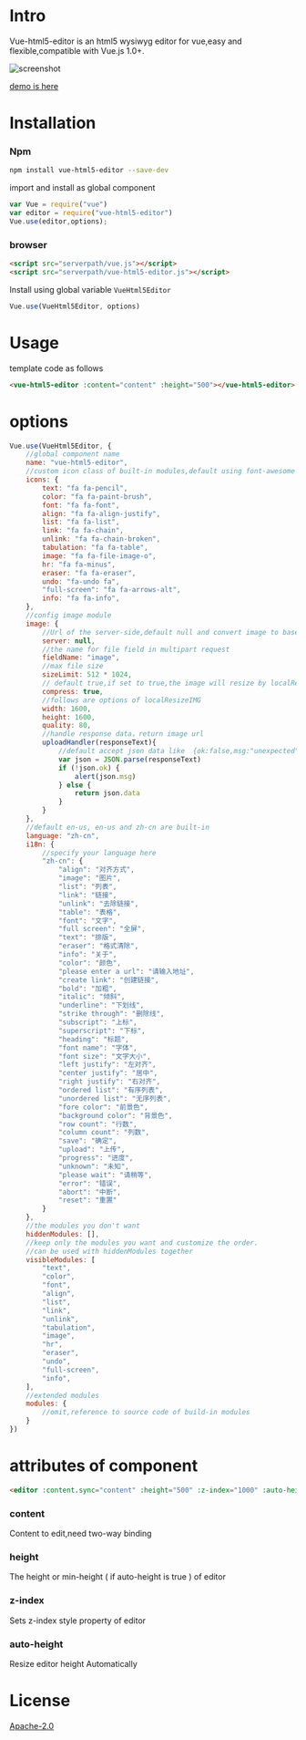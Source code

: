 # Intro

Vue-html5-editor is an html5 wysiwyg editor for vue,easy and flexible,compatible with Vue.js 1.0+.

![screenshot](http://tai.coding.me/vue-html5-editor/editor.png?v=20160912)

[demo is here](http://tai.coding.me/vue-html5-editor)

# Installation

### Npm


```bash
npm install vue-html5-editor --save-dev
```

import and install as global component

```js
var Vue = require("vue")
var editor = require("vue-html5-editor")
Vue.use(editor,options);
```

### browser

```html
<script src="serverpath/vue.js"></script>
<script src="serverpath/vue-html5-editor.js"></script>
```
Install using global variable `VueHtml5Editor`
```js
Vue.use(VueHtml5Editor, options)
```


# Usage

template code as follows

```html
<vue-html5-editor :content="content" :height="500"></vue-html5-editor>
```

# options

```js
Vue.use(VueHtml5Editor, {
    //global component name
    name: "vue-html5-editor",
    //custom icon class of built-in modules,default using font-awesome
    icons: {
        text: "fa fa-pencil",
        color: "fa fa-paint-brush",
        font: "fa fa-font",
        align: "fa fa-align-justify",
        list: "fa fa-list",
        link: "fa fa-chain",
        unlink: "fa fa-chain-broken",
        tabulation: "fa fa-table",
        image: "fa fa-file-image-o",
        hr: "fa fa-minus",
        eraser: "fa fa-eraser",
        undo: "fa-undo fa",
        "full-screen": "fa fa-arrows-alt",
        info: "fa fa-info",
    },
    //config image module
    image: {
        //Url of the server-side,default null and convert image to base64
        server: null,
        //the name for file field in multipart request
        fieldName: "image",
        //max file size
        sizeLimit: 512 * 1024,
        // default true,if set to true,the image will resize by localResizeIMG (https://github.com/think2011/localResizeIMG)
        compress: true,
        //follows are options of localResizeIMG
        width: 1600,
        height: 1600,
        quality: 80,
        //handle response data，return image url
        uploadHandler(responseText){
            //default accept json data like  {ok:false,msg:"unexpected"} or {ok:true,data:"image url"}
            var json = JSON.parse(responseText)
            if (!json.ok) {
                alert(json.msg)
            } else {
                return json.data
            }
        }
    },
    //default en-us, en-us and zh-cn are built-in
    language: "zh-cn",
    i18n: {
        //specify your language here
        "zh-cn": {
            "align": "对齐方式",
            "image": "图片",
            "list": "列表",
            "link": "链接",
            "unlink": "去除链接",
            "table": "表格",
            "font": "文字",
            "full screen": "全屏",
            "text": "排版",
            "eraser": "格式清除",
            "info": "关于",
            "color": "颜色",
            "please enter a url": "请输入地址",
            "create link": "创建链接",
            "bold": "加粗",
            "italic": "倾斜",
            "underline": "下划线",
            "strike through": "删除线",
            "subscript": "上标",
            "superscript": "下标",
            "heading": "标题",
            "font name": "字体",
            "font size": "文字大小",
            "left justify": "左对齐",
            "center justify": "居中",
            "right justify": "右对齐",
            "ordered list": "有序列表",
            "unordered list": "无序列表",
            "fore color": "前景色",
            "background color": "背景色",
            "row count": "行数",
            "column count": "列数",
            "save": "确定",
            "upload": "上传",
            "progress": "进度",
            "unknown": "未知",
            "please wait": "请稍等",
            "error": "错误",
            "abort": "中断",
            "reset": "重置"
        }
    },
    //the modules you don't want
    hiddenModules: [],
    //keep only the modules you want and customize the order.
    //can be used with hiddenModules together
    visibleModules: [
        "text",
        "color",
        "font",
        "align",
        "list",
        "link",
        "unlink",
        "tabulation",
        "image",
        "hr",
        "eraser",
        "undo",
        "full-screen",
        "info",
    ],
    //extended modules
    modules: {
        //omit,reference to source code of build-in modules
    }
})
```

# attributes of component

```html
<editor :content.sync="content" :height="500" :z-index="1000" :auto-height="true"></editor>
```

### content

Content to edit,need  two-way binding

### height

The height or min-height ( if auto-height is true ) of editor

### z-index

Sets z-index style property of editor

### auto-height

Resize editor height Automatically

# License
[Apache-2.0](http://opensource.org/licenses/Apache-2.0)
